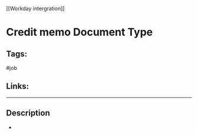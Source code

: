 [[Workday intergration]]

# Credit memo Document Type

## Tags:
#job

## Links:

---

## Description
- 